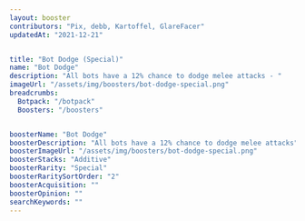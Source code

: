 ```yaml
---
layout: booster
contributors: "Pix, debb, Kartoffel, GlareFacer"
updatedAt: "2021-12-21"


title: "Bot Dodge (Special)"
name: "Bot Dodge"
description: "All bots have a 12% chance to dodge melee attacks - "
imageUrl: "/assets/img/boosters/bot-dodge-special.png"
breadcrumbs:
  Botpack: "/botpack"
  Boosters: "/boosters"


boosterName: "Bot Dodge"
boosterDescription: "All bots have a 12% chance to dodge melee attacks"
boosterImageUrl: "/assets/img/boosters/bot-dodge-special.png"
boosterStacks: "Additive"
boosterRarity: "Special"
boosterRaritySortOrder: "2"
boosterAcquisition: ""
boosterOpinion: ""
searchKeywords: ""
---
```



